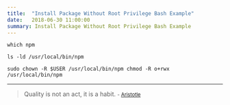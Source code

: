 ```yaml
---
title:  "Install Package Without Root Privilege Bash Example"
date:   2018-06-30 11:00:00
summary: Install Package Without Root Privilege Bash Example
---
```


`
which npm
`

`
ls -ld /usr/local/bin/npm
`

`
sudo chown -R $USER /usr/local/bin/npm
chmod -R o+rwx  /usr/local/bin/npm
`


---
> Quality is not an act, it is a habit.
> <small>- [Aristotle](https://www.brainyquote.com/quotes/aristotle_379604)</small>